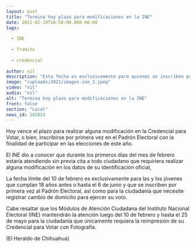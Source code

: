 ```yaml
---
layout: post
title: "Termina hoy plazo para modificaciones en la INE"
date: 2021-02-10T16:58:00.000-06:00
tags:
  
  - INE
  
  - Tramite
  
  - credencial
  
author: nil
description: "Esta fecha es exclusivamente para quienes se inscriben por primera vez en el padrón electoral así como para los jóvenes que cumplan 18 años antes o hasta el 6 de junio"
image: "/uploads/2021/images-ine_3.jpeg"
video: "nil"
audio: "nil"
alt: "Termina hoy plazo para modificaciones en la INE"
front: false
section: "Local"
news_id: 182823
---
```


Hoy vence el plazo para realizar alguna modificación en la Credencial para Votar, o bien, inscribirse por primera vez en el Padrón Electoral con la finalidad de participar en las elecciones de este año.

El INE dio a conocer que durante los primeros días del mes de febrero estaría atendiendo sin previa cita a todo ciudadano que requiriera realizar alguna modificación en los datos de su identificación oficial,

La fecha límite del 10 de febrero es exclusivamente para las y los jóvenes que cumplan 18 años antes o hasta el 6 de junio y que se inscriben por primera vez al Padrón Electoral, así como para la ciudadanía que necesite registrar cambio de domicilio para ejercer su voto.

Cabe resaltar que los Módulos de Atención Ciudadana del Instituto Nacional Electoral (INE) mantendrán la atención luego del 10 de febrero y hasta el 25 de mayo para la ciudadanía que únicamente requiera la reimpresión de su Credencial para Votar con Fotografía.

(El Heraldo de Chihuahua)